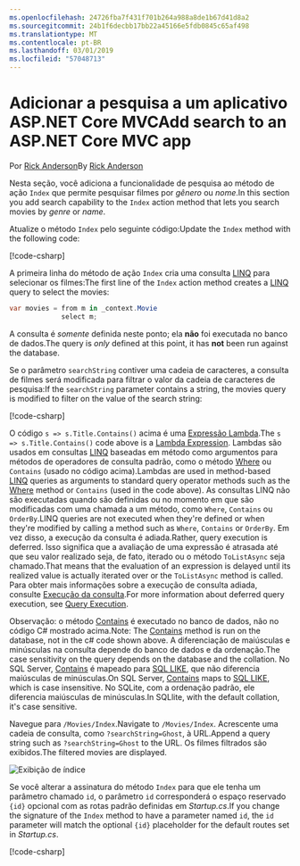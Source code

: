 ```yaml
---
ms.openlocfilehash: 24726fba7f431f701b264a988a8de1b67d41d8a2
ms.sourcegitcommit: 24b1f6decbb17bb22a45166e5fdb0845c65af498
ms.translationtype: MT
ms.contentlocale: pt-BR
ms.lasthandoff: 03/01/2019
ms.locfileid: "57048713"
---
```

# <a name="add-search-to-an-aspnet-core-mvc-app"></a><span data-ttu-id="0c163-101">Adicionar a pesquisa a um aplicativo ASP.NET Core MVC</span><span class="sxs-lookup"><span data-stu-id="0c163-101">Add search to an ASP.NET Core MVC app</span></span>

<span data-ttu-id="0c163-102">Por [Rick Anderson](https://twitter.com/RickAndMSFT)</span><span class="sxs-lookup"><span data-stu-id="0c163-102">By [Rick Anderson](https://twitter.com/RickAndMSFT)</span></span>

<span data-ttu-id="0c163-103">Nesta seção, você adiciona a funcionalidade de pesquisa ao método de ação `Index` que permite pesquisar filmes por *gênero* ou *nome*.</span><span class="sxs-lookup"><span data-stu-id="0c163-103">In this section you add search capability to the `Index` action method that lets you search movies by *genre* or *name*.</span></span>

<span data-ttu-id="0c163-104">Atualize o método `Index` pelo seguinte código:</span><span class="sxs-lookup"><span data-stu-id="0c163-104">Update the `Index` method with the following code:</span></span>
<!--
[!code-html[](~/tutorials/first-mvc-app/start-mvc/sample/MvcMovie/Views/Shared/_Layout.cshtml?highlight=7,31)]
-->

[!code-csharp[](~/tutorials/first-mvc-app/start-mvc/sample/MvcMovie/Controllers/MoviesController.cs?name=snippet_1stSearch)]

<span data-ttu-id="0c163-105">A primeira linha do método de ação `Index` cria uma consulta [LINQ](/dotnet/standard/using-linq) para selecionar os filmes:</span><span class="sxs-lookup"><span data-stu-id="0c163-105">The first line of the `Index` action method creates a [LINQ](/dotnet/standard/using-linq) query to select the movies:</span></span>

```csharp
var movies = from m in _context.Movie
             select m;
```

<span data-ttu-id="0c163-106">A consulta é *somente* definida neste ponto; ela **não** foi executada no banco de dados.</span><span class="sxs-lookup"><span data-stu-id="0c163-106">The query is *only* defined at this point, it has **not** been run against the database.</span></span>

<span data-ttu-id="0c163-107">Se o parâmetro `searchString` contiver uma cadeia de caracteres, a consulta de filmes será modificada para filtrar o valor da cadeia de caracteres de pesquisa:</span><span class="sxs-lookup"><span data-stu-id="0c163-107">If the `searchString` parameter contains a string, the movies query is modified to filter on the value of the search string:</span></span>

[!code-csharp[](~/tutorials/first-mvc-app/start-mvc/sample/MvcMovie/Controllers/MoviesController.cs?name=snippet_SearchNull2)]

<span data-ttu-id="0c163-108">O código `s => s.Title.Contains()` acima é uma [Expressão Lambda](/dotnet/csharp/programming-guide/statements-expressions-operators/lambda-expressions).</span><span class="sxs-lookup"><span data-stu-id="0c163-108">The `s => s.Title.Contains()` code above is a [Lambda Expression](/dotnet/csharp/programming-guide/statements-expressions-operators/lambda-expressions).</span></span> <span data-ttu-id="0c163-109">Lambdas são usados em consultas [LINQ](/dotnet/standard/using-linq) baseadas em método como argumentos para métodos de operadores de consulta padrão, como o método [Where](/dotnet/api/system.linq.enumerable.where) ou `Contains` (usado no código acima).</span><span class="sxs-lookup"><span data-stu-id="0c163-109">Lambdas are used in method-based [LINQ](/dotnet/standard/using-linq) queries as arguments to standard query operator methods such as the [Where](/dotnet/api/system.linq.enumerable.where) method or `Contains` (used in the code above).</span></span> <span data-ttu-id="0c163-110">As consultas LINQ não são executadas quando são definidas ou no momento em que são modificadas com uma chamada a um método, como `Where`, `Contains` ou `OrderBy`.</span><span class="sxs-lookup"><span data-stu-id="0c163-110">LINQ queries are not executed when they're defined or when they're modified by calling a method such as `Where`, `Contains`  or `OrderBy`.</span></span> <span data-ttu-id="0c163-111">Em vez disso, a execução da consulta é adiada.</span><span class="sxs-lookup"><span data-stu-id="0c163-111">Rather, query execution is deferred.</span></span>  <span data-ttu-id="0c163-112">Isso significa que a avaliação de uma expressão é atrasada até que seu valor realizado seja, de fato, iterado ou o método `ToListAsync` seja chamado.</span><span class="sxs-lookup"><span data-stu-id="0c163-112">That means that the evaluation of an expression is delayed until its realized value is actually iterated over or the `ToListAsync` method is called.</span></span> <span data-ttu-id="0c163-113">Para obter mais informações sobre a execução de consulta adiada, consulte [Execução da consulta](/dotnet/framework/data/adonet/ef/language-reference/query-execution).</span><span class="sxs-lookup"><span data-stu-id="0c163-113">For more information about deferred query execution, see [Query Execution](/dotnet/framework/data/adonet/ef/language-reference/query-execution).</span></span>

<span data-ttu-id="0c163-114">Observação: o método [Contains](/dotnet/api/system.data.objects.dataclasses.entitycollection-1.contains) é executado no banco de dados, não no código C# mostrado acima.</span><span class="sxs-lookup"><span data-stu-id="0c163-114">Note: The [Contains](/dotnet/api/system.data.objects.dataclasses.entitycollection-1.contains) method is run on the database, not in the c# code shown above.</span></span> <span data-ttu-id="0c163-115">A diferenciação de maiúsculas e minúsculas na consulta depende do banco de dados e da ordenação.</span><span class="sxs-lookup"><span data-stu-id="0c163-115">The case sensitivity on the query depends on the database and the collation.</span></span> <span data-ttu-id="0c163-116">No SQL Server, [Contains](/dotnet/api/system.data.objects.dataclasses.entitycollection-1.contains) é mapeado para [SQL LIKE](/sql/t-sql/language-elements/like-transact-sql), que não diferencia maiúsculas de minúsculas.</span><span class="sxs-lookup"><span data-stu-id="0c163-116">On SQL Server, [Contains](/dotnet/api/system.data.objects.dataclasses.entitycollection-1.contains) maps to [SQL LIKE](/sql/t-sql/language-elements/like-transact-sql), which is case insensitive.</span></span> <span data-ttu-id="0c163-117">No SQLite, com a ordenação padrão, ele diferencia maiúsculas de minúsculas.</span><span class="sxs-lookup"><span data-stu-id="0c163-117">In SQLlite, with the default collation, it's case sensitive.</span></span>

<span data-ttu-id="0c163-118">Navegue para `/Movies/Index`.</span><span class="sxs-lookup"><span data-stu-id="0c163-118">Navigate to `/Movies/Index`.</span></span> <span data-ttu-id="0c163-119">Acrescente uma cadeia de consulta, como `?searchString=Ghost`, à URL.</span><span class="sxs-lookup"><span data-stu-id="0c163-119">Append a query string such as `?searchString=Ghost` to the URL.</span></span> <span data-ttu-id="0c163-120">Os filmes filtrados são exibidos.</span><span class="sxs-lookup"><span data-stu-id="0c163-120">The filtered movies are displayed.</span></span>

![Exibição de índice](~/tutorials/first-mvc-app/search/_static/ghost.png)

<span data-ttu-id="0c163-122">Se você alterar a assinatura do método `Index` para que ele tenha um parâmetro chamado `id`, o parâmetro `id` corresponderá o espaço reservado `{id}` opcional com as rotas padrão definidas em *Startup.cs*.</span><span class="sxs-lookup"><span data-stu-id="0c163-122">If you change the signature of the `Index` method to have a parameter named `id`, the `id` parameter will match the optional `{id}` placeholder for the default routes set in *Startup.cs*.</span></span>

[!code-csharp[](~/tutorials/first-mvc-app/start-mvc/sample/MvcMovie/Startup.cs?highlight=5&name=snippet_1)]
